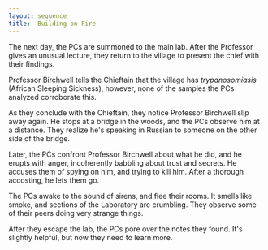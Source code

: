 ```yaml
---
layout: sequence
title:  Building on Fire
---
```



The next day, the PCs are summoned to the main lab.
After the Professor gives an unusual lecture,
they return to the village to present the chief with their findings.

Professor Birchwell tells the Chieftain that the village has *trypanosomiasis*
(African Sleeping Sickness), however, none of the samples the PCs analyzed corroborate this.

As they conclude with the Chieftain, they notice Professor Birchwell slip away again.
He stops at a bridge in the woods, and the PCs observe him at a distance.
They realize he's speaking in Russian to someone on the other side of the bridge.

Later, the PCs confront Professor Birchwell about what he did, and he erupts with anger,
incoherently babbling about trust and secrets.
He accuses them of spying on him, and trying to kill him.
After a thorough accosting, he lets them go.

The PCs awake to the sound of sirens, and flee their rooms.
It smells like smoke, and sections of the Laboratory are crumbling.
They observe some of their peers doing very strange things.

After they escape the lab, the PCs pore over the notes they found.
It's slightly helpful, but now they need to learn more.

